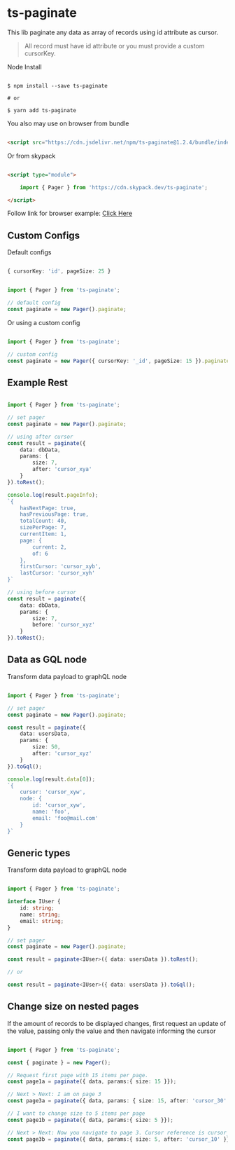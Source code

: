 # ts-paginate

This lib paginate any data as array of records using id attribute as cursor.

> All record must have id attribute or you must provide a custom cursorKey.

Node
 Install

```shell

$ npm install --save ts-paginate

# or

$ yarn add ts-paginate

```

You also may use on browser from bundle

```html

<script src="https://cdn.jsdelivr.net/npm/ts-paginate@1.2.4/bundle/index.min.js"></script>

```

Or from skypack

```html

<script type="module">

	import { Pager } from 'https://cdn.skypack.dev/ts-paginate';

</script>

```

Follow link for browser example:
[Click Here](https://4lessandrodev.github.io/ts-paginate/examples/browser.html)

## Custom Configs

Default configs

```ts

{ cursorKey: 'id', pageSize: 25 }

```

```ts

import { Pager } from 'ts-paginate';

// default config
const paginate = new Pager().paginate;


```

Or using a custom config

```ts

import { Pager } from 'ts-paginate';

// custom config
const paginate = new Pager({ cursorKey: '_id', pageSize: 15 }).paginate;


```

## Example Rest

```ts

import { Pager } from 'ts-paginate';

// set pager
const paginate = new Pager().paginate;

// using after cursor
const result = paginate({
	data: dbData,
	params: {
		size: 7,
		after: 'cursor_xya'
	}
}).toRest();

console.log(result.pageInfo);
`{
	hasNextPage: true,
	hasPreviousPage: true,
	totalCount: 40,
	sizePerPage: 7,
	currentItem: 1,
	page: {
		current: 2,
		of: 6
	},
	firstCursor: 'cursor_xyb',
	lastCursor: 'cursor_xyh'
}`

// using before cursor
const result = paginate({
	data: dbData,
	params: {
		size: 7,
		before: 'cursor_xyz'
	}
}).toRest();

```

## Data as GQL node

Transform data payload to graphQL node

```ts

import { Pager } from 'ts-paginate';

// set pager
const paginate = new Pager().paginate;

const result = paginate({
	data: usersData,
	params: {
		size: 50,
		after: 'cursor_xyz'
	}
}).toGql();

console.log(result.data[0]);
`{
	cursor: 'cursor_xyw',
	node: {
		id: 'cursor_xyw',
		name: 'foo',
		email: 'foo@mail.com'
	}
}`

```


## Generic types

Transform data payload to graphQL node

```ts

import { Pager } from 'ts-paginate';

interface IUser {
	id: string;
	name: string;
	email: string;
}

// set pager
const paginate = new Pager().paginate;

const result = paginate<IUser>({ data: usersData }).toRest();

// or 

const result = paginate<IUser>({ data: usersData }).toGql();

```

## Change size on nested pages 

If the amount of records to be displayed changes, first request an update of the value, passing only the value and then navigate informing the cursor

```ts

import { Pager } from 'ts-paginate';

const { paginate } = new Pager();

// Request first page with 15 items per page.
const page1a = paginate({ data, params:{ size: 15 }});

// Next > Next: I am on page 3
const page3a = paginate({ data, params: { size: 15, after: 'cursor_30' } });

// I want to change size to 5 items per page
const page1b = paginate({ data, params:{ size: 5 }});

// Next > Next: Now you navigate to page 3. Cursor reference is cursor_10
const page3b = paginate({ data, params:{ size: 5, after: 'cursor_10' }});

```
